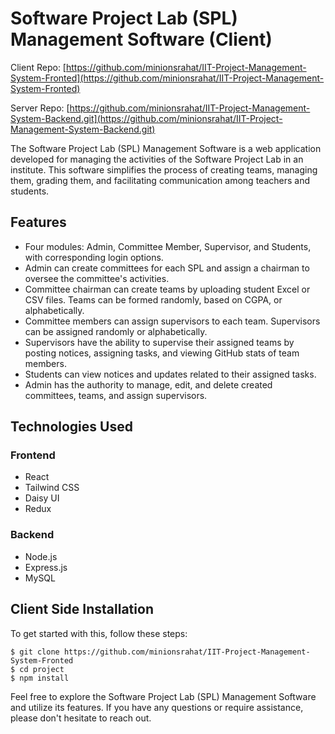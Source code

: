 # Software Project Lab (SPL) Management Software (Client)

Client Repo: [https://github.com/minionsrahat/IIT-Project-Management-System-Fronted](https://github.com/minionsrahat/IIT-Project-Management-System-Fronted)


Server Repo: [https://github.com/minionsrahat/IIT-Project-Management-System-Backend.git](https://github.com/minionsrahat/IIT-Project-Management-System-Backend.git)

The Software Project Lab (SPL) Management Software is a web application developed for managing the activities of the Software Project Lab in an institute. This software simplifies the process of creating teams, managing them, grading them, and facilitating communication among teachers and students.

## Features

- Four modules: Admin, Committee Member, Supervisor, and Students, with corresponding login options.
- Admin can create committees for each SPL and assign a chairman to oversee the committee's activities.
- Committee chairman can create teams by uploading student Excel or CSV files. Teams can be formed randomly, based on CGPA, or alphabetically.
- Committee members can assign supervisors to each team. Supervisors can be assigned randomly or alphabetically.
- Supervisors have the ability to supervise their assigned teams by posting notices, assigning tasks, and viewing GitHub stats of team members.
- Students can view notices and updates related to their assigned tasks.
- Admin has the authority to manage, edit, and delete created committees, teams, and assign supervisors.

## Technologies Used

### Frontend

- React
- Tailwind CSS
- Daisy UI
- Redux

### Backend

- Node.js
- Express.js
- MySQL


## Client Side Installation

To get started with this, follow these steps:


```
$ git clone https://github.com/minionsrahat/IIT-Project-Management-System-Fronted
$ cd project
$ npm install

```

Feel free to explore the Software Project Lab (SPL) Management Software and utilize its features. If you have any questions or require assistance, please don't hesitate to reach out.


